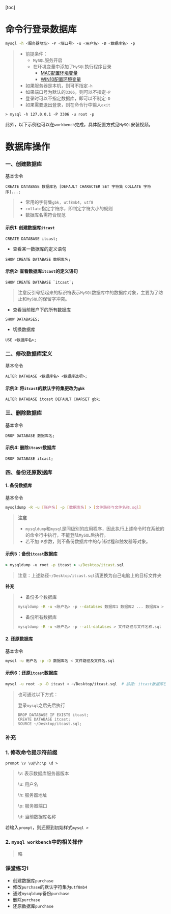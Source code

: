 [toc]

# 命令行登录数据库

```bash
mysql -h <服务器地址> -P <端口号> -u <用户名> -D <数据库名> -p
```

> - 前提条件：
>   - `MySQL`服务开启
>   - 在环境变量中添加了`MySQL`执行程序目录
>     - [MAC配置环境变量](https://blog.csdn.net/qq_36004521/article/details/80637886)
>     - [WIN10配置环境变量](https://www.cnblogs.com/xulinmei/p/mysql.html)
> - 如果服务器是本机，则可不指定`-h`
> - 如果端口号为默认的`3306`，则可以不指定`-P`
> - 登录时可以不指定数据库，即可以不制定`-D`
> - 如果需要退出登录，则在命令行中输入`exit`

```mysql
> mysql -h 127.0.0.1 -P 3306 -u root -p
```

此外，以下示例也可以在`workbench`完成，具体配置方式见`MySQL`安装视频。

# 数据库操作

### 一、创建数据库

基本命令
```mysql
CREATE DATABASE 数据库名 [DEFAULT CHARACTER SET 字符集 COLLATE 字符序]...;
```
> - 常用的字符集`gbk, utf8mb4, utf8`
> - `collate`指定字符序，即判定字符大小的规则
> - 数据库名需符合规范

#### 示例1: 创建数据库`itcast`

```mysql
CREATE DATABASE itcast;
```
- 查看某一数据库的定义语句
```mysql
SHOW CREATE DATABASE 数据库名;
```
#### 示例2: 查看数据库`itcast`的定义语句

```mysql
SHOW CREATE DATABASE `itcast`;
```
> 注意反引号括起来的标识符表示`MySQL`数据库中的数据库对象，主要为了防止和`MySQL`的保留字冲突。

- 查看当前账户下的所有数据库

```mysql
SHOW DATABASES;
```

- 切换数据库

```mysql
USE <数据库名>;
```

### 二、修改数据库定义

基本命令
```mysql
ALTER DATABASE <数据库名> <数据库选项>;
```
#### 示例3: 将`itcast`的默认字符集更改为`gbk`

```mysql
ALTER DATABASE itcast DEFAULT CHARSET gbk;
```

### 三、删除数据库
基本命令
```mysql
DROP DATABASE 数据库名;
```
#### 示例4: 删除`itcast`数据库

```mysql
DROP DATABASE itcast;
```
### 四、备份还原数据库
#### 1. 备份数据库

基本命令
```bash
mysqldump -R -u [账户名] -p [数据库名] > [文件路径与文件名称.sql]
```
> **注意**
>
> - `mysqldump`和`mysql`是同级别的应用程序，因此执行上述命令时在系统的的命令行中执行，不能登陆`MySQL`后执行。
> - 若不加`-R`参数，则不备份数据库中的存储过程和触发器等对象。

#### 示例5：备份`itcast`数据库

```cmd
> mysqldump -u root -p itcast > ~/Desktop/itcast.sql
```

> 注意：上述路径`~/Desktop/itcast.sql`请更换为自己电脑上的目标文件夹

**补充**

> - 备份多个数据库
>
> ```bash
> mysqldump -R -u <账户名> -p --databses 数据库1 数据库2 ... 数据库n > 文件路径与文件名称.sql
> ```
> - 备份所有数据库
> ```bash
> mysqldump -R -u <账户名> -p --all-databses > 文件路径与文件名称.sql
> ```

#### 2. 还原数据库

基本命令

```bash
mysql -u 用户名 -p -D 数据库名 < 文件路径及文件名.sql
```

#### 示例6：还原`itcast`数据库

```bash
mysql -u root -p -D itcast < ~/Desktop/itcast.sql  # 前提: itcast数据库已创建好
```

> 也可通过以下方式：
>
> 登录`mysql`之后先后执行
>
> ```mysql
> DROP DATABASE IF EXISTS itcast;
> CREATE DATABASE itcast;
> SOURCE ~/Desktop/itcast.sql;
> ```

### 补充

### 1. 修改命令提示符前缀

```mysql
prompt \v \u@\h:\p \d >
```

> \v: 表示数据库服务器版本
>
> \u: 用户名
>
> \h: 服务器地址
>
> \p: 服务器端口
>
> \d: 当前数据库名称

若输入`prompt`，则还原到初始样式`mysql > `

### 2. `mysql workbench`中的相关操作

> 略

### 课堂练习1
- 创建数据库`purchase`
- 修改`purchase`的默认字符集为`utf8mb4`
- 通过`mysqldump`备份`purchase`
- 删除`purchase`
- 还原数据库`purchase`

